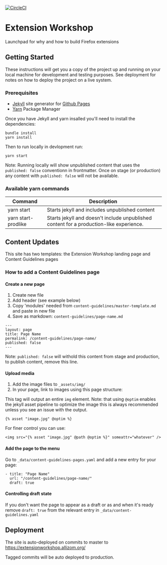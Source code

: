 [![CircleCI](https://circleci.com/gh/mozilla/extension-workshop/tree/master.svg?style=svg)](https://circleci.com/gh/mozilla/extension-workshop/tree/master)

# Extension Workshop

Launchpad for why and how to build Firefox extensions

## Getting Started

These instructions will get you a copy of the project up and running on your local machine for development and testing purposes. See deployment for notes on how to deploy the project on a live system.

### Prerequisites

- [Jekyll](https://jekyllrb.com) site generator for [Github Pages](https://pages.github.com)
- [Yarn](https://yarnpkg.com/en/) Package Manager

Once you have Jekyll and yarn insalled you'll need to install the dependencies:

```
bundle install
yarn install
```

Then to run locally in devlopment run:

```
yarn start
```

Note: Running locally will show unpublished content that uses the `published: false` conventionn in frontmatter. Once on stage (or production) any content with `published: false` will not be available.

### Available yarn commands

| Command             | Description                                                                             |
| ------------------- | --------------------------------------------------------------------------------------- |
| yarn start          | Starts jekyll and includes unpublished content                                          |
| yarn start-prodlike | Starts jekyll and doesn't include unpublished content for a production-like experience. |

## Content Updates

This site has two templates: the Extension Workshop landing page and Content Guidelines pages

### How to add a Content Guidelines page

#### Create a new page

1. Create new file
2. Add header (see example below)
3. Copy 'modules' needed from `content-guidelines/master-template.md` and paste in new file
4. Save as markdown: `content-guidelines/page-name.md`

```
---
layout: page
title: Page Name
permalink: /content-guidelines/page-name/
published: false
---
```

Note: `published: false` will withold this content from stage and production, to publish content, remove this line.

#### Upload media

1. Add the image files to `_assets/img/`
2. In your page, link to images using this page structure:

This tag will output an entire `img` element. Note: that using `@optim` enables the jekyll asset pipeline to optimize the image this is always recommended unless you see an issue with the output.

```
{% asset "image.jpg" @optim %}
```

For finer control you can use:

```
<img src="{% asset "image.jpg" @path @optim %}" someattr="whatever" />
```

#### Add the page to the menu

Go to `_data/content-guidelines-pages.yaml` and add a new entry for your page:

```
- title: "Page Name"
  url: "/content-guidelines/page-name/"
  draft: true
```

#### Controlling draft state

If you don't want the page to appear as a draft or as and when it's ready remove `draft: true` from the relevant entry in `_data/content-guidelines.yaml`

## Deployment

The site is auto-deployed on commits to master to https://extensionworkshop.allizom.org/

Tagged commits will be auto deployed to production.
